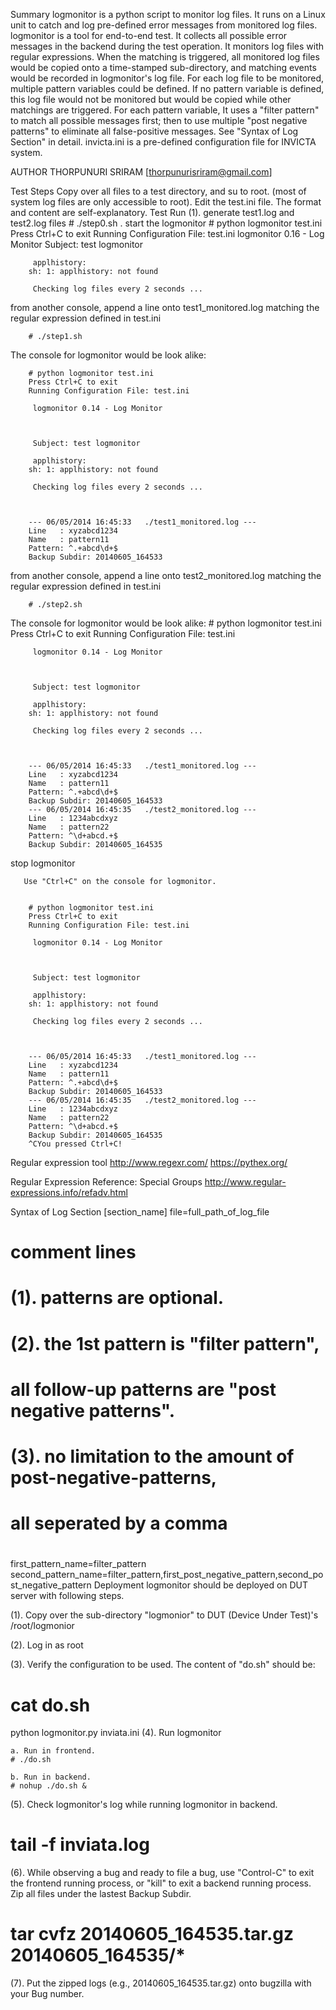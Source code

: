 Summary
logmonitor is a python script to monitor log files.
It runs on a Linux unit to catch and log pre-defined error messages from monitored log files. logmonitor is a tool for end-to-end test. It collects all possible error messages in the backend during the test operation.
It monitors log files with regular expressions. When the matching is triggered, all monitored log files would be copied onto a time-stamped sub-directory, and matching events would be recorded in logmonitor's log file.
For each log file to be monitored, multiple pattern variables could be defined.
If no pattern variable is defined, this log file would not be monitored but would be copied while other matchings are triggered.
For each pattern variable, It uses a "filter pattern" to match all possible messages first; then to use multiple "post negative patterns" to eliminate all false-positive messages. See "Syntax of Log Section" in detail.
invicta.ini is a pre-defined configuration file for INVICTA system.

AUTHOR
THORPUNURI SRIRAM [thorpunurisriram@gmail.com]

Test Steps
Copy over all files to a test directory, and su to root. (most of system log files are only accessible to root).
Edit the test.ini file. The format and content are self-explanatory.
Test Run (1). generate test1.log and test2.log files
     # ./step0.sh
. start the logmonitor
        # python logmonitor test.ini
        Press Ctrl+C to exit
        Running Configuration File: test.ini
         logmonitor 0.16 - Log Monitor
         Subject: test logmonitor

         applhistory:
        sh: 1: applhistory: not found

         Checking log files every 2 seconds ...
  from another console, append a line onto test1_monitored.log matching the regular expression defined in test.ini

        # ./step1.sh

  The console for logmonitor would be look alike:

        # python logmonitor test.ini
        Press Ctrl+C to exit
        Running Configuration File: test.ini

         logmonitor 0.14 - Log Monitor



         Subject: test logmonitor

         applhistory:
        sh: 1: applhistory: not found

         Checking log files every 2 seconds ...



        --- 06/05/2014 16:45:33   ./test1_monitored.log ---
        Line   : xyzabcd1234
        Name   : pattern11
        Pattern: ^.+abcd\d+$
        Backup Subdir: 20140605_164533
from another console, append a line onto test2_monitored.log matching the regular expression defined in test.ini

        # ./step2.sh
The console for logmonitor would be look alike:
        # python logmonitor test.ini
        Press Ctrl+C to exit
        Running Configuration File: test.ini

         logmonitor 0.14 - Log Monitor



         Subject: test logmonitor

         applhistory:
        sh: 1: applhistory: not found

         Checking log files every 2 seconds ...



        --- 06/05/2014 16:45:33   ./test1_monitored.log ---
        Line   : xyzabcd1234
        Name   : pattern11
        Pattern: ^.+abcd\d+$
        Backup Subdir: 20140605_164533
        --- 06/05/2014 16:45:35   ./test2_monitored.log ---
        Line   : 1234abcdxyz
        Name   : pattern22
        Pattern: ^\d+abcd.+$
        Backup Subdir: 20140605_164535
 stop logmonitor

       Use "Ctrl+C" on the console for logmonitor.


        # python logmonitor test.ini
        Press Ctrl+C to exit
        Running Configuration File: test.ini

         logmonitor 0.14 - Log Monitor



         Subject: test logmonitor

         applhistory:
        sh: 1: applhistory: not found

         Checking log files every 2 seconds ...



        --- 06/05/2014 16:45:33   ./test1_monitored.log ---
        Line   : xyzabcd1234
        Name   : pattern11
        Pattern: ^.+abcd\d+$
        Backup Subdir: 20140605_164533
        --- 06/05/2014 16:45:35   ./test2_monitored.log ---
        Line   : 1234abcdxyz
        Name   : pattern22
        Pattern: ^\d+abcd.+$
        Backup Subdir: 20140605_164535
        ^CYou pressed Ctrl+C!
Regular expression tool
http://www.regexr.com/ https://pythex.org/

Regular Expression Reference: Special Groups http://www.regular-expressions.info/refadv.html

Syntax of Log Section
[section_name]
file=full_path_of_log_file
#
# comment lines
#
# (1). patterns are optional.
# (2). the 1st pattern is "filter pattern",
#      all follow-up patterns are "post negative patterns".
# (3). no limitation to the amount of post-negative-patterns,
#      all seperated by a comma
#
first_pattern_name=filter_pattern
second_pattern_name=filter_pattern,first_post_negative_pattern,second_post_negative_pattern
Deployment
logmonitor should be deployed on DUT server with following steps.

(1). Copy over the sub-directory "logmonior" to DUT (Device Under Test)'s /root/logmonior

(2). Log in as root

(3). Verify the configuration to be used. The content of "do.sh" should be:

# cat do.sh
python logmonitor.py inviata.ini
(4). Run logmonitor

    a. Run in frontend.
    # ./do.sh

    b. Run in backend.
    # nohup ./do.sh &
(5). Check logmonitor's log while running logmonitor in backend.

# tail -f inviata.log
(6). While observing a bug and ready to file a bug, use "Control-C" to exit the frontend running process, or "kill" to exit a backend running process. Zip all files under the lastest Backup Subdir.

# tar cvfz 20140605_164535.tar.gz 20140605_164535/*
(7). Put the zipped logs (e.g., 20140605_164535.tar.gz) onto bugzilla with your Bug number.
